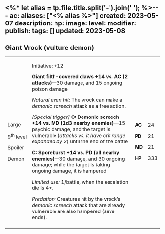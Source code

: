 <%* let alias = tp.file.title.split('-').join(' '); %>---
ac: 
aliases: ["<% alias %>"]
created: 2023-05-07
description: 
hp: 
image: 
level: 
modifier: 
publish: 
tags: []
updated: 2023-05-08
---

## Giant Vrock (vulture demon)

<table>
<colgroup>
<col style="width: 16%" />
<col style="width: 71%" />
<col style="width: 5%" />
<col style="width: 6%" />
</colgroup>
<tbody>
<tr class="odd">
<td><p>Large</p>
<p>9<sup>th</sup> level</p>
<p>Spoiler</p>
<p>Demon</p></td>
<td><p>Initiative: +12</p>
<p><strong>Giant filth-covered claws +14 vs. AC (2 attacks)</strong>—30
damage, and 15 ongoing poison damage</p>
<p><em>Natural even hit:</em> The vrock can make a <em>demonic
screech</em> attack as a free action.</p>
<p><em>[Special trigger]</em> <strong>C: Demonic screech +14 vs. MD (1d3
nearby enemies)</strong>—15 psychic damage, and the target is vulnerable
(<em>attacks vs. it have crit range expanded by 2</em>) until the end of
the battle</p>
<p><strong>C: Sporeburst +14 vs. PD (all nearby enemies)</strong>—30
damage, and 30 ongoing damage; while the target is taking ongoing
damage, it is hampered</p>
<p><em>Limited use:</em> 1/battle, when the escalation die is 4+.</p>
<p><em>Predation:</em> Creatures hit by the vrock’s <em>demonic
screech</em> attack that are already vulnerable are also hampered (save
ends).</p></td>
<td><p><strong>AC</strong></p>
<p><strong>PD</strong></p>
<p><strong>MD</strong></p>
<p><strong>HP</strong></p></td>
<td><p>24</p>
<p>21</p>
<p>21</p>
<p>333</p></td>
</tr>
<tr class="even">
<td></td>
<td></td>
<td></td>
<td></td>
</tr>
</tbody>
</table>
